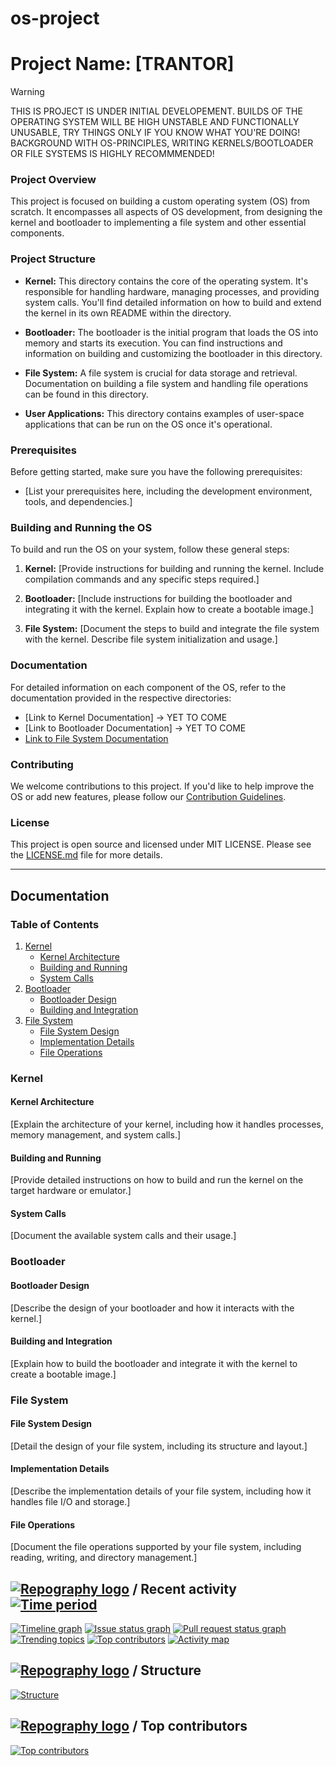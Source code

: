 # os-project
# Project Name: [TRANTOR]


> [!WARNING]
> THIS IS PROJECT IS UNDER INITIAL DEVELOPEMENT. BUILDS OF THE OPERATING SYSTEM WILL BE HIGH UNSTABLE AND FUNCTIONALLY UNUSABLE,
> TRY THINGS ONLY IF YOU KNOW WHAT YOU'RE DOING! BACKGROUND WITH OS-PRINCIPLES, WRITING KERNELS/BOOTLOADER OR FILE SYSTEMS IS HIGHLY RECOMMMENDED! 


### Project Overview

This project is focused on building a custom operating system (OS) from scratch. It encompasses all aspects of OS development, from designing the kernel and bootloader to implementing a file system and other essential components.

### Project Structure

- **Kernel:** This directory contains the core of the operating system. It's responsible for handling hardware, managing processes, and providing system calls. You'll find detailed information on how to build and extend the kernel in its own README within the directory.

- **Bootloader:** The bootloader is the initial program that loads the OS into memory and starts its execution. You can find instructions and information on building and customizing the bootloader in this directory.

- **File System:** A file system is crucial for data storage and retrieval. Documentation on building a file system and handling file operations can be found in this directory.

- **User Applications:** This directory contains examples of user-space applications that can be run on the OS once it's operational.

### Prerequisites

Before getting started, make sure you have the following prerequisites:

- [List your prerequisites here, including the development environment, tools, and dependencies.]

### Building and Running the OS

To build and run the OS on your system, follow these general steps:

1. **Kernel:** [Provide instructions for building and running the kernel. Include compilation commands and any specific steps required.]

2. **Bootloader:** [Include instructions for building the bootloader and integrating it with the kernel. Explain how to create a bootable image.]

3. **File System:** [Document the steps to build and integrate the file system with the kernel. Describe file system initialization and usage.]

### Documentation

For detailed information on each component of the OS, refer to the documentation provided in the respective directories:

- [Link to Kernel Documentation] -> YET TO COME 
- [Link to Bootloader Documentation] -> YET TO COME
- [Link to File System Documentation](https://academy.cba.mit.edu/classes/networking_communications/SD/FAT.pdf)

### Contributing

We welcome contributions to this project. If you'd like to help improve the OS or add new features, please follow our [Contribution Guidelines](CONTRIBUTING.md).

### License

This project is open source and licensed under MIT LICENSE. Please see the [LICENSE.md](LICENSE.md) file for more details.

---

## Documentation

### Table of Contents

1. [Kernel](#kernel)
    - [Kernel Architecture](#kernel-architecture)
    - [Building and Running](#building-and-running)
    - [System Calls](#system-calls)
2. [Bootloader](#bootloader)
    - [Bootloader Design](#bootloader-design)
    - [Building and Integration](#building-and-integration)
3. [File System](#file-system)
    - [File System Design](#file-system-design)
    - [Implementation Details](#implementation-details)
    - [File Operations](#file-operations)

### Kernel

#### Kernel Architecture

[Explain the architecture of your kernel, including how it handles processes, memory management, and system calls.]

#### Building and Running

[Provide detailed instructions on how to build and run the kernel on the target hardware or emulator.]

#### System Calls

[Document the available system calls and their usage.]

### Bootloader

#### Bootloader Design

[Describe the design of your bootloader and how it interacts with the kernel.]

#### Building and Integration

[Explain how to build the bootloader and integrate it with the kernel to create a bootable image.]

### File System

#### File System Design

[Detail the design of your file system, including its structure and layout.]

#### Implementation Details

[Describe the implementation details of your file system, including how it handles file I/O and storage.]

#### File Operations

[Document the file operations supported by your file system, including reading, writing, and directory management.]




## [![Repography logo](https://images.repography.com/logo.svg)](https://repography.com) / Recent activity [![Time period](https://images.repography.com/32207898/anurag-bit/os-project/recent-activity/j_gW1j4479knGCbeRlDQqezjgCRGjmHCFVK7qtW6HBw/jhhBgTK8QHHg4FHNoJdD7wKaurCO7BUvP9gJO8XC_QY_badge.svg)](https://repography.com)
[![Timeline graph](https://images.repography.com/32207898/anurag-bit/os-project/recent-activity/j_gW1j4479knGCbeRlDQqezjgCRGjmHCFVK7qtW6HBw/jhhBgTK8QHHg4FHNoJdD7wKaurCO7BUvP9gJO8XC_QY_timeline.svg)](https://github.com/anurag-bit/os-project/commits)
[![Issue status graph](https://images.repography.com/32207898/anurag-bit/os-project/recent-activity/j_gW1j4479knGCbeRlDQqezjgCRGjmHCFVK7qtW6HBw/jhhBgTK8QHHg4FHNoJdD7wKaurCO7BUvP9gJO8XC_QY_issues.svg)](https://github.com/anurag-bit/os-project/issues)
[![Pull request status graph](https://images.repography.com/32207898/anurag-bit/os-project/recent-activity/j_gW1j4479knGCbeRlDQqezjgCRGjmHCFVK7qtW6HBw/jhhBgTK8QHHg4FHNoJdD7wKaurCO7BUvP9gJO8XC_QY_prs.svg)](https://github.com/anurag-bit/os-project/pulls)
[![Trending topics](https://images.repography.com/32207898/anurag-bit/os-project/recent-activity/j_gW1j4479knGCbeRlDQqezjgCRGjmHCFVK7qtW6HBw/jhhBgTK8QHHg4FHNoJdD7wKaurCO7BUvP9gJO8XC_QY_words.svg)](https://github.com/anurag-bit/os-project/commits)
[![Top contributors](https://images.repography.com/32207898/anurag-bit/os-project/recent-activity/j_gW1j4479knGCbeRlDQqezjgCRGjmHCFVK7qtW6HBw/jhhBgTK8QHHg4FHNoJdD7wKaurCO7BUvP9gJO8XC_QY_users.svg)](https://github.com/anurag-bit/os-project/graphs/contributors)
[![Activity map](https://images.repography.com/32207898/anurag-bit/os-project/recent-activity/j_gW1j4479knGCbeRlDQqezjgCRGjmHCFVK7qtW6HBw/jhhBgTK8QHHg4FHNoJdD7wKaurCO7BUvP9gJO8XC_QY_map.svg)](https://github.com/anurag-bit/os-project/commits)


## [![Repography logo](https://images.repography.com/logo.svg)](https://repography.com) / Structure
[![Structure](https://images.repography.com/32207898/anurag-bit/os-project/structure/j_gW1j4479knGCbeRlDQqezjgCRGjmHCFVK7qtW6HBw/8vp2aM-lxocTiAZ9s-V_VuAbOLP-iMVsCcu3-ndklMs_table.svg)](https://github.com/anurag-bit/os-project)


## [![Repography logo](https://images.repography.com/logo.svg)](https://repography.com) / Top contributors
[![Top contributors](https://images.repography.com/32207898/anurag-bit/os-project/top-contributors/j_gW1j4479knGCbeRlDQqezjgCRGjmHCFVK7qtW6HBw/jhhBgTK8QHHg4FHNoJdD7wKaurCO7BUvP9gJO8XC_QY_table.svg)](https://github.com/anurag-bit/os-project/graphs/contributors)

